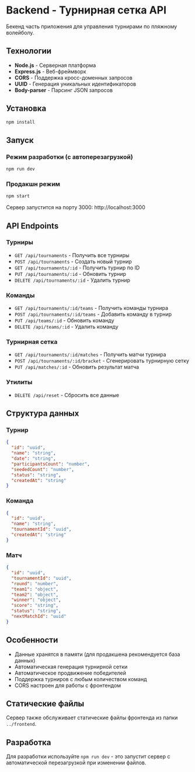 # Backend - Турнирная сетка API

Бекенд часть приложения для управления турнирами по пляжному волейболу.

## Технологии

- **Node.js** - Серверная платформа
- **Express.js** - Веб-фреймворк
- **CORS** - Поддержка кросс-доменных запросов
- **UUID** - Генерация уникальных идентификаторов
- **Body-parser** - Парсинг JSON запросов

## Установка

```bash
npm install
```

## Запуск

### Режим разработки (с автоперезагрузкой)
```bash
npm run dev
```

### Продакшн режим
```bash
npm start
```

Сервер запустится на порту 3000: http://localhost:3000

## API Endpoints

### Турниры
- `GET /api/tournaments` - Получить все турниры
- `POST /api/tournaments` - Создать новый турнир
- `GET /api/tournaments/:id` - Получить турнир по ID
- `PUT /api/tournaments/:id` - Обновить турнир
- `DELETE /api/tournaments/:id` - Удалить турнир

### Команды
- `GET /api/tournaments/:id/teams` - Получить команды турнира
- `POST /api/tournaments/:id/teams` - Добавить команду в турнир
- `PUT /api/teams/:id` - Обновить команду
- `DELETE /api/teams/:id` - Удалить команду

### Турнирная сетка
- `GET /api/tournaments/:id/matches` - Получить матчи турнира
- `POST /api/tournaments/:id/bracket` - Сгенерировать турнирную сетку
- `PUT /api/matches/:id` - Обновить результат матча

### Утилиты
- `DELETE /api/reset` - Сбросить все данные

## Структура данных

### Турнир
```json
{
  "id": "uuid",
  "name": "string",
  "date": "string",
  "participantsCount": "number",
  "seededCount": "number",
  "status": "string",
  "createdAt": "string"
}
```

### Команда
```json
{
  "id": "uuid",
  "name": "string",
  "tournamentId": "uuid",
  "createdAt": "string"
}
```

### Матч
```json
{
  "id": "uuid",
  "tournamentId": "uuid",
  "round": "number",
  "team1": "object",
  "team2": "object",
  "winner": "object",
  "score": "string",
  "status": "string",
  "nextMatchId": "uuid"
}
```

## Особенности

- Данные хранятся в памяти (для продакшена рекомендуется база данных)
- Автоматическая генерация турнирной сетки
- Автоматическое продвижение победителей
- Поддержка турниров с любым количеством команд
- CORS настроен для работы с фронтендом

## Статические файлы

Сервер также обслуживает статические файлы фронтенда из папки `../frontend`.

## Разработка

Для разработки используйте `npm run dev` - это запустит сервер с автоматической перезагрузкой при изменении файлов.